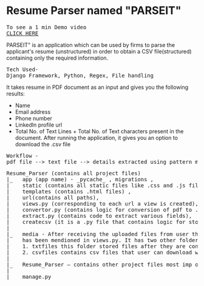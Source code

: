 # Resume Parser named "PARSEIT" 
<pre>
To see a 1 min Demo video
<a href="https://drive.google.com/file/d/13AkZ3zfdjUtgDi20kPXIAmGAVGG3PB_Y/view?usp=sharing">CLICK HERE</a>
</pre>
PARSEIT" is an application which can be used by firms to parse the applicant's resume (unstructured) in order to obtain a CSV file(structured) containing only the required information.
<pre>
Tech Used-
Django Framework, Python, Regex, File handling
</pre>

It takes resume in PDF document as an input and gives you the following results:
- Name
- Email address
- Phone number 
- LinkedIn profile url  
- Total No. of Text Lines + Total No. of Text characters present in the document.
After running the application, it gives you an option to download the .csv file
<pre>
Workflow -
pdf file --> text file --> details extracted using pattern matching --> write the obtain details in a CSV file
</pre>
<!-- Explanatory Document
https://drive.google.com/file/d/1hMLKw7NfM7dATq0oaVeQzCF1V4nwNO6c/view?usp=sharing
-->

<pre>
Resume_Parser (contains all project files)
|_   app (app name) - _pycache_ , migrations ,
|    static (contains all static files like .css and .js files) ,
|    templates (contains .html files) ,
|    url(contains all paths),
|    views.py (corresponding to each url a view is created),
|    convertor.py (contains logic for conversion of pdf to .txt),
|    extract.py (contains code to extract various fields),
|    createcsv (it is a .py file that contains logic for storing of extracted 
|
|_   media - After receiving the uploaded files from user the files are saved here, path
|    has been mendioned in views.py. It has two other folders -
|    1. txtfiles this folder stored files after they are converted to .txt form by convertor.py
|    2. csvfiles contains csv files that user can download which are sent to this path by createcsv.py
|
|_   Resume_Parser – contains other project files most imp one being settings.py
|
|_   manage.py
</pre>
 
